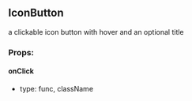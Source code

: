 ## IconButton
a clickable icon button with hover and an optional title

### Props:

#### onClick
 - type: func,
  className


